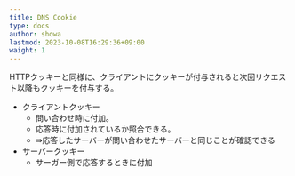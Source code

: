 ```yaml
---
title: DNS Cookie
type: docs
author: showa
lastmod: 2023-10-08T16:29:36+09:00
waight: 1
---
```


HTTPクッキーと同様に、クライアントにクッキーが付与されると次回リクエスト以降もクッキーを付与する。  

- クライアントクッキー
  - 問い合わせ時に付加。
  - 応答時に付加されているか照合できる。
  - ⇛応答したサーバーが問い合わせたサーバーと同じことが確認できる
- サーバークッキー
  - サーガー側で応答するときに付加

